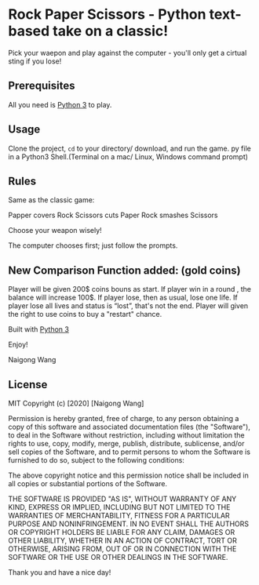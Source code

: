 #  Rock Paper Scissors - Python text-based take on a classic!

Pick your waepon and play against the computer -  you'll only get a cirtual sting if you lose!

## Prerequisites

All you need is [Python 3](https://www.python.org/) to play. 

## Usage
Clone the project, <code>cd</code> to your directory/ download, and run the game. py file in a Python3 Shell.(Terminal on a mac/ Linux, Windows command prompt) 

## Rules
Same as the classic game:

Papper covers Rock   Scissors cuts Paper   Rock smashes Scissors 

Choose your weapon wisely!

The computer chooses first; just follow the prompts. 

## New Comparison Function added: (gold coins)
Player will be given 200$ coins bouns as start.
If player win in a round , the balance will increase 100$. 
If player lose, then as usual, lose one life. 
If player lose all lives and status is “lost”, that's not the end. Player will given the right to use coins to buy a "restart" chance. 



Built with [Python 3](https://wiki.python.org/moin/BeginnersGuide)

Enjoy!

Naigong Wang
## License
MIT
Copyright (c) [2020] [Naigong Wang]

Permission is hereby granted, free of charge, to any person obtaining a copy
of this software and associated documentation files (the "Software"), to deal
in the Software without restriction, including without limitation the rights
to use, copy, modify, merge, publish, distribute, sublicense, and/or sell
copies of the Software, and to permit persons to whom the Software is
furnished to do so, subject to the following conditions:

The above copyright notice and this permission notice shall be included in all
copies or substantial portions of the Software.

THE SOFTWARE IS PROVIDED "AS IS", WITHOUT WARRANTY OF ANY KIND, EXPRESS OR
IMPLIED, INCLUDING BUT NOT LIMITED TO THE WARRANTIES OF MERCHANTABILITY,
FITNESS FOR A PARTICULAR PURPOSE AND NONINFRINGEMENT. IN NO EVENT SHALL THE
AUTHORS OR COPYRIGHT HOLDERS BE LIABLE FOR ANY CLAIM, DAMAGES OR OTHER
LIABILITY, WHETHER IN AN ACTION OF CONTRACT, TORT OR OTHERWISE, ARISING FROM,
OUT OF OR IN CONNECTION WITH THE SOFTWARE OR THE USE OR OTHER DEALINGS IN THE
SOFTWARE.

Thank you and have a nice day!
